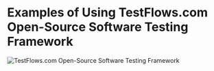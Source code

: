 # Examples of Using TestFlows.com Open-Source Software Testing Framework

![TestFlows.com Open-Source Software Testing Framework](https://raw.githubusercontent.com/testflows/TestFlows-ArtWork/master/images/logo.png)
